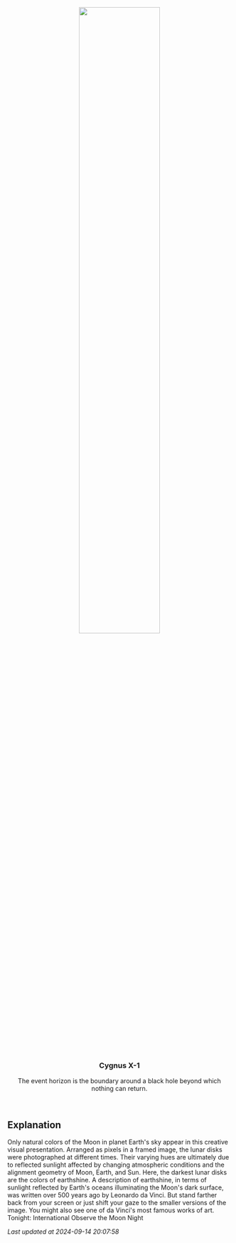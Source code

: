 <p align='center'>
    <img src='https://apod.nasa.gov/apod/image/2409/Moonalisa_Example1024.jpg' width='60%' />
    <h3 align="center">Cygnus X-1</h3>
    <p align="center">The event horizon is the boundary around a black hole beyond which nothing can return.</p>
</p>
<br/>

Explanation
--
Only natural colors of the Moon in planet Earth's sky appear in this creative visual presentation. Arranged as pixels in a framed image, the lunar disks were photographed at different times. Their varying hues are ultimately due to reflected sunlight affected by changing atmospheric conditions and the alignment geometry of Moon, Earth, and Sun. Here, the darkest lunar disks are the colors of earthshine. A description of earthshine, in terms of sunlight reflected by Earth's oceans illuminating the Moon's dark surface, was written over 500 years ago by Leonardo da Vinci.  But stand farther back from your screen or just shift your gaze to the smaller versions of the image. You might also see one of da Vinci's most famous works of art.  Tonight: International Observe the Moon Night


*Last updated at 2024-09-14 20:07:58*
